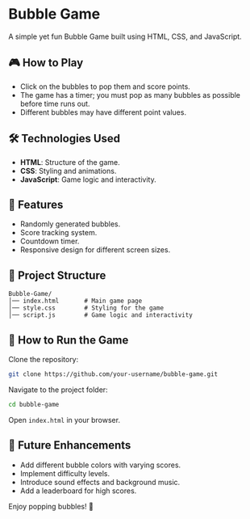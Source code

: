# Bubble Game

A simple yet fun Bubble Game built using HTML, CSS, and JavaScript.

## 🎮 How to Play

- Click on the bubbles to pop them and score points.
- The game has a timer; you must pop as many bubbles as possible before time runs out.
- Different bubbles may have different point values.

## 🛠️ Technologies Used

- **HTML**: Structure of the game.
- **CSS**: Styling and animations.
- **JavaScript**: Game logic and interactivity.

## 🚀 Features

- Randomly generated bubbles.
- Score tracking system.
- Countdown timer.
- Responsive design for different screen sizes.

## 📂 Project Structure

```
Bubble-Game/
│── index.html       # Main game page
│── style.css        # Styling for the game
│── script.js        # Game logic and interactivity
```

## 📜 How to Run the Game

Clone the repository:

```sh
git clone https://github.com/your-username/bubble-game.git
```

Navigate to the project folder:

```sh
cd bubble-game
```

Open `index.html` in your browser.

## 🔮 Future Enhancements

- Add different bubble colors with varying scores.
- Implement difficulty levels.
- Introduce sound effects and background music.
- Add a leaderboard for high scores.


Enjoy popping bubbles! 🎈
